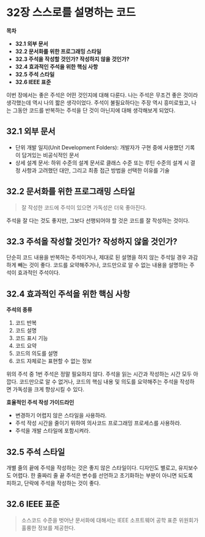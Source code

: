 # 32장 스스로를 설명하는 코드

**목차**

* **32.1 외부 문서**
* **32.2 문서화를 위한 프로그래밍 스타일**
* **32.3 주석을 작성할 것인가? 작성하지 않을 것인가?**
* **32.4 효과적인 주석을 위한 핵심 사항**
* **32.5 주석 스타일**
* **32.6 IEEE 표준**



이번 장에서는 좋은 주석은 어떤 것인지에 대해 다룬다. 나는 주석은 무조건 좋은 것이라 생각했는데 역시 나의 짧은 생각이었다. 주석이 불필요하다는 주장 역시 흥미로웠고, 나는 그동안 코드를 반복하는 주석을 단 것이 아닌지에 대해 생각해보게 되었다.



## 32.1 외부 문서

* 단위 개발 일지(Unit Development Folders): 개발자가 구현 중에 사용했던 기록이 담겨있는 비공식적인 문서
* 상세 설계 문서: 하위 수준의 설계 문서로 클래스 수준 또는 루틴 수준의 설계 시 결정 사항과 고려했던 대안, 그리고 최종 접근 방법을 선택한 이유를 기술



## 32.2 문서화를 위한 프로그래밍 스타일

> 잘 작성한 코드에 주석이 있으면 가독성은 더욱 좋아진다.

주석을 잘 다는 것도 좋지만, 그보다 선행되어야 할 것은 코드를 잘 작성하는 것이다.



## 32.3 주석을 작성할 것인가? 작성하지 않을 것인가?

단순히 코드 내용을 반복하는 주석이거나, 제대로 된 설명을 하지 않는 주석일 경우 과감하게 빼는 것이 좋다. 코드를 요약해주거나, 코드만으로 알 수 없는 내용을 설명하는 주석이 효과적인 주석이다.



## 32.4 효과적인 주석을 위한 핵심 사항

**주석의 종류**

1. 코드 반복
2. 코드 설명
3. 코드 표시 기능
4. 코드 요약
5. 코드의 의도를 설명
6. 코드 자체로는 표현할 수 없는 정보



위의 주석 중 1번 주석은 정말 필요하지 않다. 주석을 읽는 시간과 작성하는 시간 모두 아깝다. 코드만으로 알 수 없거나, 코드의 핵심 내용 및 의도를 요약해주는 주석을 작성하면 가독성을 크게 향상시킬 수 있다.



**효율적인 주석 작성 가이드라인**

* 변경하기 어렵지 않은 스타일을 사용하라.
* 주석 작성 시간을 줄이기 위하여 의사코드 프로그래밍 프로세스를 사용하라.
* 주석을 개발 스타일에 포함시켜라.



## 32.5 주석 스타일

개별 줄의 끝에 주석을 작성하는 것은 좋지 않은 스타일이다. 디자인도 별로고, 유지보수도 어렵다. 한 줄짜리 줄 끝 주석은 변수를 선언하고 초기화하는 부분이 아니면 되도록 피하고, 단락에 주석을 작성하는 것이 좋다.



## 32.6 IEEE 표준

> 소스코드 수준을 벗어난 문서화에 대해서는 IEEE 소프트웨어 공학 표준 위원회가 훌륭한 정보를 제공한다.

